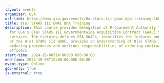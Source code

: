 ```yaml
---
layout: events
organizer: GSA
url-link: https://www.gsa.gov/events/8a-stars-iii-gwac-dpa-training-10824
title: 8(a) STARS III GWAC DPA Training
description: This course provides Delegation of Procurement Authority Training
  for GSA's 8(a) STARS III Governmentwide Acquisition Contract (GWAC) for IT
  services. The training defines GSA GWACs, identifies the features and benefits
  of the 8(a) STARS III GWAC, provides an understanding of 8(a) STARS III
  ordering procedures and outlines responsibilities of ordering contracting
  officers.
start-time: 2024-10-08T14:00:00.000-00:00
end-time: 2024-10-08T15:00:00.000-00:00
event-type: Online
gov-only: true
is-external: true
---
```

